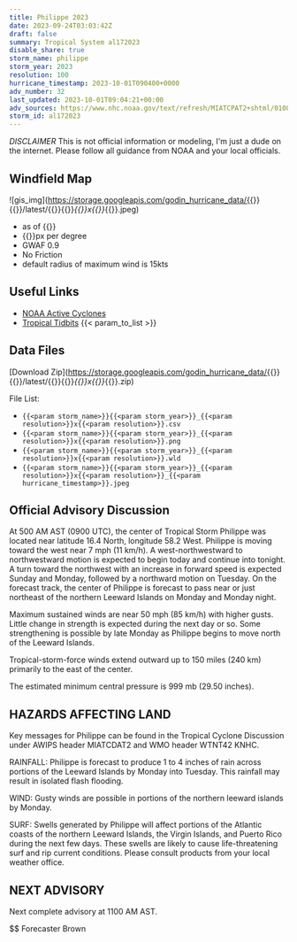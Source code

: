 ```yaml
---
title: Philippe 2023
date: 2023-09-24T03:03:42Z
draft: false
summary: Tropical System al172023
disable_share: true
storm_name: philippe
storm_year: 2023
resolution: 100
hurricane_timestamp: 2023-10-01T090400+0000
adv_number: 32
last_updated: 2023-10-01T09:04:21+00:00
adv_sources: https://www.nhc.noaa.gov/text/refresh/MIATCPAT2+shtml/010846.shtml;https://www.nhc.noaa.gov/refresh/graphics_at2+shtml/085310.shtml?cone
storm_id: al172023
---
```

*DISCLAIMER* This is not official information or modeling, I'm just a dude on the internet.  Please follow all guidance from NOAA and your local officials.

## Windfield Map
![gis_img](https://storage.googleapis.com/godin_hurricane_data/{{<param storm_name>}}{{<param storm_year>}}/latest/{{<param storm_name>}}{{<param storm_year>}}_{{<param resolution>}}x{{<param resolution>}}_{{<param hurricane_timestamp>}}.jpeg)

- as of {{<param last_updated>}}
- {{<param resolution>}}px per degree
- GWAF 0.9
- No Friction
- default radius of maximum wind is 15kts

## Useful Links
- [NOAA Active Cyclones](https://www.nhc.noaa.gov/)
- [Tropical Tidbits](https://www.tropicaltidbits.com/storminfo/)
{{< param_to_list >}}

## Data Files
[Download Zip](https://storage.googleapis.com/godin_hurricane_data/{{<param storm_name>}}{{<param storm_year>}}/latest/{{<param storm_name>}}{{<param storm_year>}}_{{<param resolution>}}x{{<param resolution>}}_{{<param hurricane_timestamp>}}.zip)

File List:
- `{{<param storm_name>}}{{<param storm_year>}}_{{<param resolution>}}x{{<param resolution>}}.csv`
- `{{<param storm_name>}}{{<param storm_year>}}_{{<param resolution>}}x{{<param resolution>}}.png`
- `{{<param storm_name>}}{{<param storm_year>}}_{{<param resolution>}}x{{<param resolution>}}.wld`
- `{{<param storm_name>}}{{<param storm_year>}}_{{<param resolution>}}x{{<param resolution>}}_{{<param hurricane_timestamp>}}.jpeg`


## Official Advisory Discussion
At 500 AM AST (0900 UTC), the center of Tropical Storm Philippe was
located near latitude 16.4 North, longitude 58.2 West. Philippe is
moving toward the west near 7 mph (11 km/h).  A west-northwestward 
to northwestward motion is expected to begin today and continue 
into tonight.  A turn toward the northwest with an increase in 
forward speed is expected Sunday and Monday, followed by a northward 
motion on Tuesday.  On the forecast track, the center of Philippe 
is forecast to pass near or just northeast of the northern Leeward 
Islands on Monday and Monday night. 
 
Maximum sustained winds are near 50 mph (85 km/h) with higher gusts.
Little change in strength is expected during the next day or 
so.  Some strengthening is possible by late Monday as Philippe 
begins to move north of the Leeward Islands. 
 
Tropical-storm-force winds extend outward up to 150 miles (240 km) 
primarily to the east of the center.
 
The estimated minimum central pressure is 999 mb (29.50 inches).
 
 
HAZARDS AFFECTING LAND
----------------------
Key messages for Philippe can be found in the Tropical Cyclone
Discussion under AWIPS header MIATCDAT2 and WMO header WTNT42 KNHC. 

RAINFALL:  Philippe is forecast to produce 1 to 4 inches of rain
across portions of the Leeward Islands by Monday into Tuesday. This
rainfall may result in isolated flash flooding.
 
WIND:  Gusty winds are possible in portions of the northern
leeward islands by Monday.
 
SURF:  Swells generated by Philippe will affect portions of the
Atlantic coasts of the northern Leeward Islands, the Virgin
Islands, and Puerto Rico during the next few days. These swells are
likely to cause life-threatening surf and rip current conditions.
Please consult products from your local weather office.
 
 
NEXT ADVISORY
-------------
Next complete advisory at 1100 AM AST.
 
$$
Forecaster Brown